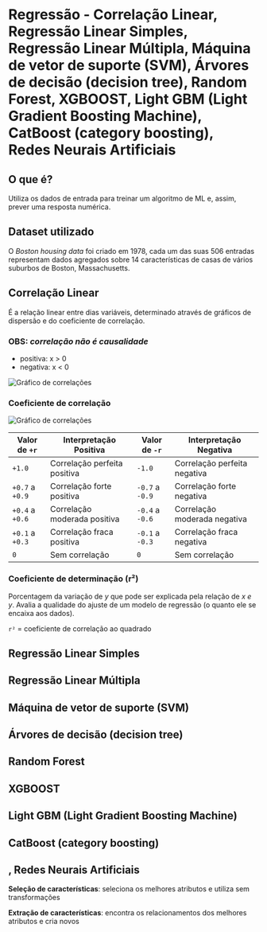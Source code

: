 # Regressão  - Correlação Linear, Regressão Linear Simples, Regressão Linear Múltipla, Máquina de vetor de suporte (SVM),  Árvores de decisão (decision tree), Random Forest, XGBOOST, Light GBM (Light Gradient Boosting Machine), CatBoost (category boosting), Redes Neurais Artificiais

## O que é?

Utiliza os dados de entrada para treinar um algoritmo de ML e, assim, prever uma resposta numérica.

## Dataset utilizado

O *Boston housing data* foi criado em 1978, cada um das suas 506 entradas representam dados agregados sobre 14 características de casas de vários suburbos de Boston, Massachusetts.

## Correlação Linear

É a relação linear entre dias variáveis, determinado através de gráficos de dispersão e do coeficiente de correlação.

### **OBS**: *correlação não é causalidade*  

* positiva: x > 0
* negativa: x < 0

![Gráfico de correlações](https://imgur.com/cTsgPnM.png)

### Coeficiente de correlação 
![Gráfico de correlações](https://imgur.com/k6DQAhg.png)

| Valor de `+r`  | Interpretação Positiva       | Valor de `-r`  | Interpretação Negativa       |
|------------------------|-------------------------------|------------------------|-------------------------------|
| `+1.0`                 | Correlação perfeita positiva  | `-1.0`                 | Correlação perfeita negativa  |
| `+0.7` a `+0.9`        | Correlação forte positiva     | `-0.7` a `-0.9`        | Correlação forte negativa     |
| `+0.4` a `+0.6`        | Correlação moderada positiva  | `-0.4` a `-0.6`        | Correlação moderada negativa  |
| `+0.1` a `+0.3`        | Correlação fraca positiva     | `-0.1` a `-0.3`        | Correlação fraca negativa     |
| `0`                   | Sem correlação                | `0`                   | Sem correlação                |

### Coeficiente de determinação (r²)

Porcentagem da variação de *y* que pode ser explicada pela relação de *x e y*. Avalia a qualidade do ajuste de um modelo de regressão (o quanto ele se encaixa aos dados).

`r²` = coeficiente de correlação ao quadrado



## Regressão Linear Simples

## Regressão Linear Múltipla

## Máquina de vetor de suporte (SVM)

## Árvores de decisão (decision tree)

## Random Forest

## XGBOOST

## Light GBM (Light Gradient Boosting Machine)

## CatBoost (category boosting)

## , Redes Neurais Artificiais

**Seleção de características**: seleciona os melhores atributos e utiliza sem transformações

**Extração de características**: encontra os relacionamentos dos melhores atributos e cria novos



